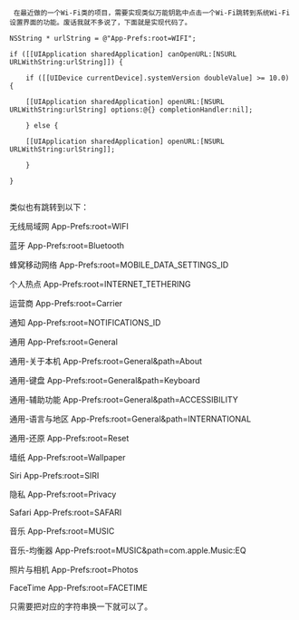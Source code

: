     在最近做的一个Wi-Fi类的项目，需要实现类似万能钥匙中点击一个Wi-Fi跳转到系统Wi-Fi设置界面的功能。废话我就不多说了，下面就是实现代码了。

```
NSString * urlString = @"App-Prefs:root=WIFI";

if ([[UIApplication sharedApplication] canOpenURL:[NSURL URLWithString:urlString]]) {

    if ([[UIDevice currentDevice].systemVersion doubleValue] >= 10.0) {

    [[UIApplication sharedApplication] openURL:[NSURL URLWithString:urlString] options:@{} completionHandler:nil];

    } else {

    [[UIApplication sharedApplication] openURL:[NSURL URLWithString:urlString]];

    }

}


```

类似也有跳转到以下：

无线局域网 App-Prefs:root=WIFI

蓝牙 App-Prefs:root=Bluetooth

蜂窝移动网络 App-Prefs:root=MOBILE_DATA_SETTINGS_ID

个人热点 App-Prefs:root=INTERNET_TETHERING

运营商 App-Prefs:root=Carrier

通知 App-Prefs:root=NOTIFICATIONS_ID

通用 App-Prefs:root=General

通用-关于本机 App-Prefs:root=General&path=About

通用-键盘 App-Prefs:root=General&path=Keyboard

通用-辅助功能 App-Prefs:root=General&path=ACCESSIBILITY

通用-语言与地区 App-Prefs:root=General&path=INTERNATIONAL

通用-还原 App-Prefs:root=Reset

墙纸 App-Prefs:root=Wallpaper

Siri App-Prefs:root=SIRI

隐私 App-Prefs:root=Privacy

Safari App-Prefs:root=SAFARI

音乐 App-Prefs:root=MUSIC

音乐-均衡器 App-Prefs:root=MUSIC&path=com.apple.Music:EQ

照片与相机 App-Prefs:root=Photos

FaceTime App-Prefs:root=FACETIME

只需要把对应的字符串换一下就可以了。